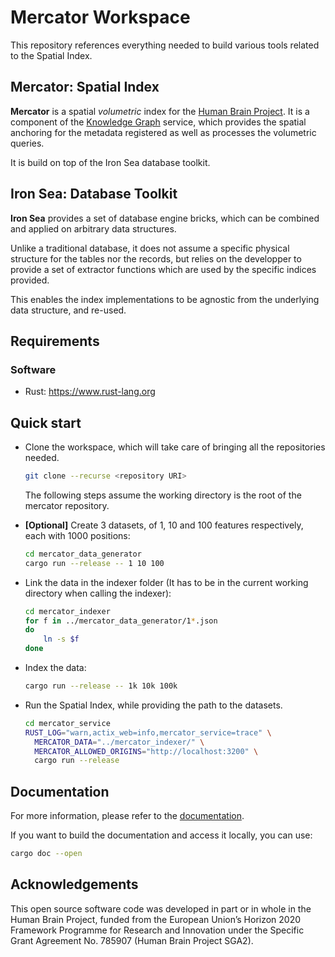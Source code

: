 # Mercator Workspace

This repository references everything needed to build various tools related to the Spatial Index.

## Mercator: Spatial Index

**Mercator** is a spatial *volumetric* index for the [Human Brain Project](http://www.humanbrainproject.eu). It is a component of the [Knowledge Graph](http://www.humanbrainproject.eu/en/explore-the-brain/search/) service, which  provides the spatial anchoring for the metadata registered as well as processes the volumetric queries.

It is build on top of the Iron Sea database toolkit.

## Iron Sea: Database Toolkit

**Iron Sea** provides a set of database engine bricks, which can be combined and applied on arbitrary data structures.

Unlike a traditional database, it does not assume a specific physical structure for the tables nor the records, but relies on the developper to provide a set of extractor functions which are used by the specific indices provided.

This enables the index implementations to be agnostic from the underlying data structure, and re-used.

## Requirements

### Software

 * Rust: https://www.rust-lang.org

## Quick start

 * Clone the workspace, which will take care of bringing all the repositories needed.

   ```sh
   git clone --recurse <repository URI>
   ```

   The following steps assume the working directory is the root of the mercator repository.

 * **[Optional]** Create 3 datasets, of 1, 10 and 100 features respectively, each with 1000 positions:

   ```sh
   cd mercator_data_generator
   cargo run --release -- 1 10 100
   ```

 * Link the data in the indexer folder (It has to be in the current working directory when calling the indexer):

   ```sh
   cd mercator_indexer
   for f in ../mercator_data_generator/1*.json
   do
       ln -s $f
   done
   ```

 * Index the data:

   ```sh
   cargo run --release -- 1k 10k 100k
   ```

 * Run the Spatial Index, while providing the path to the datasets.

   ```sh
   cd mercator_service
   RUST_LOG="warn,actix_web=info,mercator_service=trace" \
     MERCATOR_DATA="../mercator_indexer/" \
     MERCATOR_ALLOWED_ORIGINS="http://localhost:3200" \
     cargo run --release
   ```

## Documentation

For more information, please refer to the [documentation](https://epfl-dias.github.io/mercator/).

If you want to build the documentation and access it locally, you can use:

```sh
cargo doc --open
```

## Acknowledgements

This open source software code was developed in part or in whole in the
Human Brain Project, funded from the European Union’s Horizon 2020
Framework Programme for Research and Innovation under the Specific Grant
Agreement No. 785907 (Human Brain Project SGA2).
